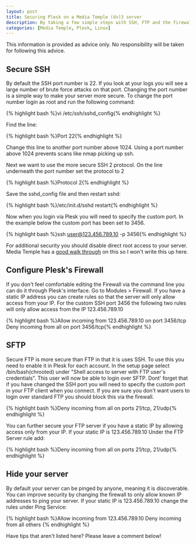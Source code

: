 ```yaml
--- 
layout: post
title: Securing Plesk on a Media Temple (dv)3 server
description: By taking a few simple steps with SSH, FTP and the firewall you can make your Plesk server more secure than the default configuration.
categories: [Media Temple, Plesk, Linux]
---
```

This information is provided as advice only. No responsibility will be taken for following this advice. 

## Secure SSH

By default the SSH port number is 22. If you look at your logs you will see a large number of brute force attacks on that port. Changing the port number is a simple way to make your server more secure. To change the port number login as root and run the following command: 

{% highlight bash %}vi /etc/ssh/sshd_config{% endhighlight %}

Find the line: 

{% highlight bash %}Port 22{% endhighlight %}

Change this line to another port number above 1024. Using a port number above 1024 prevents scans like nmap picking up ssh. 

Next we want to use the more secure SSH 2 protocol. On the line underneath the port number set the protocol to 2 

{% highlight bash %}Protocol 2{% endhighlight %}

Save the sshd_config file and then restart sshd: 

{% highlight bash %}/etc/init.d/sshd restart{% endhighlight %}

Now when you login via Plesk you will need to specify the custom port. In the example below the custom port has been set to 3456. 

{% highlight bash %}ssh user@123.456.789.10 -p 3456{% endhighlight %}

For additional security you should disable direct root access to your server. Media Temple has a [good walk through][1] on this so I won't write this up here.

## Configure Plesk's Firewall

If you don't feel comfortable editing the Firewall via the command line you can do it through Plesk's interface. Go to Modules > Firewall. If you have a static IP address you can create rules so that the server will only allow access from your IP. For the custom SSH port 3456 the following two rules will only allow access from the IP 123.456.789.10 

{% highlight bash %}Allow incoming from 123.456.789.10 on port 3456/tcp Deny incoming from all on port 3456/tcp{% endhighlight %}


## SFTP

Secure FTP is more secure than FTP in that it is uses SSH. To use this you need to enable it in Plesk for each account. In the setup page select /bin/bash(chrooted) under "Shell access to server with FTP user's credentials". This user will now be able to login over SFTP. Dont' forget that if you have changed the SSH port you will need to specify the custom port in your FTP client when you connect. If you are sure you don't want users to login over standard FTP you should block this via the firewall.  

{% highlight bash %}Deny incoming from all on ports 21/tcp, 21/udp{% endhighlight %}

You can further secure your FTP server if you have a static IP by allowing access only from your IP. If your static IP is 123.456.789.10 Under the FTP Server rule add: 

{% highlight bash %}Deny incoming from all on ports 21/tcp, 21/udp{% endhighlight %}

## Hide your server

By default your server can be pinged by anyone, meaning it is discoverable. You can improve security by changing the firewall to only allow known IP addresses to ping your server. If your static IP is 123.456.789.10 change the rules under Ping Service: 

{% highlight bash %}Allow incoming from 123.456.789.10 Deny incoming from all others {% endhighlight %}

Have tips that aren't listed here? Please leave a comment below!

 [1]: http://kb.mediatemple.net/article.php?id=713



